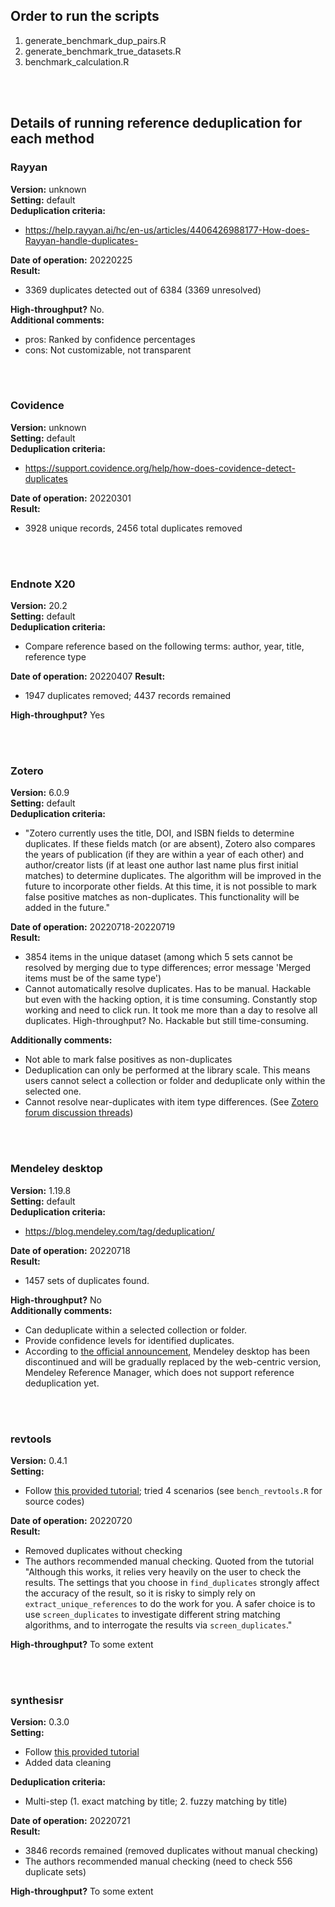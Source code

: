 ## Order to run the scripts
1. generate_benchmark_dup_pairs.R
2. generate_benchmark_true_datasets.R
3. benchmark_calculation.R

<br/>
<br/>

## Details of running reference deduplication for each method
### Rayyan 
**Version:** unknown  
**Setting:** default   
**Deduplication criteria:**  
- https://help.rayyan.ai/hc/en-us/articles/4406426988177-How-does-Rayyan-handle-duplicates-  

**Date of operation:** 20220225  
**Result:**  
- 3369 duplicates detected out of 6384 (3369 unresolved) 

**High-throughput?**
	No.  
**Additional comments:**
- pros: Ranked by confidence percentages
- cons: Not customizable, not transparent

<br/>
<br/>

###  Covidence 
**Version:** unknown  
**Setting:** default   
**Deduplication criteria:** 
- https://support.covidence.org/help/how-does-covidence-detect-duplicates

**Date of operation:** 20220301  
**Result:**  
- 3928 unique records, 2456 total duplicates removed

<br/>
<br/>

### Endnote X20 
**Version:** 20.2  
**Setting:** default     
**Deduplication criteria:**
- Compare reference based on the following terms: author, year, title, reference type

**Date of operation:** 20220407
**Result:**
- 1947 duplicates removed; 4437 records remained

**High-throughput?** Yes

<br/>
<br/>

### Zotero 
**Version:** 6.0.9  
**Setting:** default    
**Deduplication criteria:**
- "Zotero currently uses the title, DOI, and ISBN fields to determine duplicates. If these fields match (or are absent), Zotero also compares the years of publication (if they are within a year of each other) and author/creator lists (if at least one author last name plus first initial matches) to determine duplicates. The algorithm will be improved in the future to incorporate other fields. At this time, it is not possible to mark false positive matches as non-duplicates. This functionality will be added in the future."

**Date of operation:** 20220718-20220719  
**Result:**
- 3854 items in the unique dataset (among which 5 sets cannot be resolved by merging due to type differences; error message 'Merged items must be of the same type')
- Cannot automatically resolve duplicates. Has to be manual. Hackable but even with the hacking option, it is time consuming. Constantly stop working and need to click run. It took me more than a day to resolve all duplicates.
High-throughput? No. Hackable but still time-consuming.

**Additionally comments:**
- Not able to mark false positives as non-duplicates
- Deduplication can only be performed at the library scale. This means users cannot select a collection or folder and deduplicate only within the selected one.
- Cannot resolve near-duplicates with item type differences. (See [Zotero forum discussion threads](https://forums.zotero.org/discussion/69444/two-simple-improvements-for-duplicate-items-papercut))

<br/>
<br/>

### Mendeley desktop
**Version:** 1.19.8  
**Setting:** default   
**Deduplication criteria:** 
- https://blog.mendeley.com/tag/deduplication/

**Date of operation:** 20220718  
**Result:**
- 1457 sets of duplicates found.

**High-throughput?** No  
**Additionally comments:**
- Can deduplicate within a selected collection or folder.
- Provide confidence levels for identified duplicates.
- According to [the official announcement](https://blog.mendeley.com/category/new-release-2/#:~:text=As%20part%20of%20the%20continued,and%20sync%20their%20Mendeley%20Desktop.), Mendeley desktop has been discontinued and will be gradually replaced by the web-centric version, Mendeley Reference Manager, which does not support reference deduplication yet. 

<br/>
<br/>

### revtools
**Version:** 0.4.1  
**Setting:** 
- Follow [this provided tutorial](https://revtools.net/deduplication.html); tried 4 scenarios (see `bench_revtools.R` for source codes)

**Date of operation:** 20220720  
**Result:**
- Removed duplicates without checking
- The authors recommended manual checking. Quoted from the tutorial "Although this works, it relies very heavily on the user to check the results. The settings that you choose in `find_duplicates` strongly affect the accuracy of the result, so it is risky to simply rely on `extract_unique_references` to do the work for you. A safer choice is to use `screen_duplicates` to investigate different string matching algorithms, and to interrogate the results via `screen_duplicates`."

**High-throughput?** To some extent

<br/>
<br/>

### synthesisr
**Version:** 0.3.0  
**Setting:** 
- Follow [this provided tutorial](https://cran.r-project.org/web/packages/synthesisr/vignettes/synthesisr_vignette.html)
- Added data cleaning

**Deduplication criteria:**
- Multi-step (1. exact matching by title; 2. fuzzy matching by title)

**Date of operation:** 20220721  
**Result:** 
- 3846 records remained (removed duplicates without manual checking)
- The authors recommended manual checking (need to check 556 duplicate sets)

**High-throughput?** To some extent


